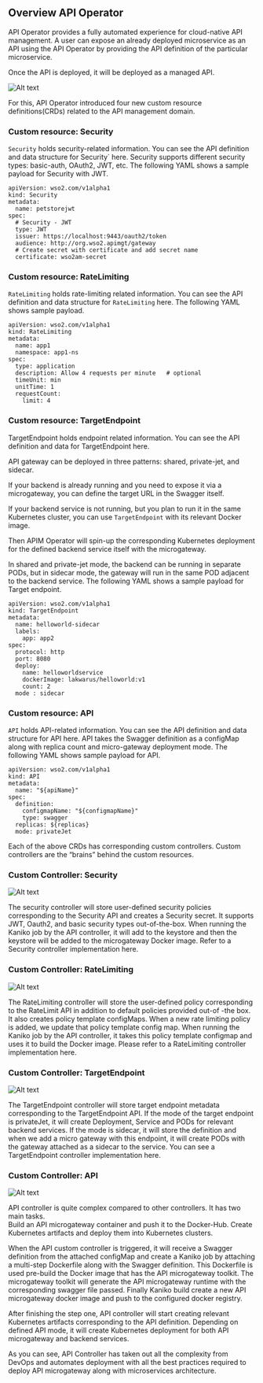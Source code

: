 ## Overview API Operator

API Operator provides a fully automated experience for cloud-native API management. A user can expose an already deployed microservice as an API using the  API Operator by providing the API definition of the particular microservice.


Once the API is deployed, it will be deployed as a managed API. 

![Alt text](../images/overview.png?raw=true "Title")


For this, API Operator introduced four new custom resource definitions(CRDs) related to the API management domain.

### Custom resource: Security
`Security` holds security-related information. You can see the API definition and data structure for Security` here. Security supports different security types: basic-auth, OAuth2, JWT, etc. The following YAML shows a sample payload for Security with JWT.

```
apiVersion: wso2.com/v1alpha1
kind: Security
metadata:
  name: petstorejwt
spec:
  # Security - JWT
  type: JWT
  issuer: https://localhost:9443/oauth2/token
  audience: http://org.wso2.apimgt/gateway
  # Create secret with certificate and add secret name
  certificate: wso2am-secret
```

### Custom resource: RateLimiting
`RateLimiting` holds rate-limiting related information. You can see the API definition and data structure for `RateLimiting` here. The following YAML shows sample payload.

```
apiVersion: wso2.com/v1alpha1
kind: RateLimiting
metadata:
  name: app1
  namespace: app1-ns
spec:
  type: application             
  description: Allow 4 requests per minute   # optional
  timeUnit: min
  unitTime: 1
  requestCount:
    limit: 4
```

### Custom resource: TargetEndpoint
TargetEndpoint holds endpoint related information. You can see the API definition and data for TargetEndpoint here. 

API gateway can be deployed in three patterns: shared, private-jet, and sidecar. 

If your backend is already running and you need to expose it via a microgateway, you can define the target URL in the Swagger itself. 

If your backend service is not running, but you plan to run it in the same Kubernetes cluster, you can use `TargetEndpoint` with its relevant Docker image. 

Then APIM Operator will spin-up the corresponding Kubernetes deployment for the defined backend service itself with the microgateway. 

In shared and private-jet mode, the backend can be running in separate PODs, but in sidecar mode, the gateway will run in the same POD adjacent to the backend service. The following YAML shows a sample payload for Target endpoint.

```
apiVersion: wso2.com/v1alpha1
kind: TargetEndpoint
metadata:
  name: helloworld-sidecar
  labels:
    app: app2
spec:
  protocol: http
  port: 8080
  deploy:
    name: helloworldservice
    dockerImage: lakwarus/helloworld:v1
    count: 2
  mode : sidecar
```

### Custom resource: API
`API` holds API-related information. You can see the API definition and data structure for API  here. API takes the Swagger definition as a configMap along with replica count and micro-gateway deployment mode. The following YAML shows sample payload for API.

```
apiVersion: wso2.com/v1alpha1
kind: API
metadata:
  name: "${apiName}"
spec:
  definition:
    configmapName: "${configmapName}"
    type: swagger
  replicas: ${replicas}
  mode: privateJet
```

Each of the above CRDs has corresponding custom controllers. Custom controllers are the “brains” behind the custom resources. 

### Custom Controller: Security

![Alt text](../images/security-crd.png?raw=true "Title")

The security controller will store user-defined security policies corresponding to the Security API and creates a Security secret. It supports JWT, Oauth2, and basic security types out-of-the-box. When running the Kaniko job by the API controller, it will add to the keystore and then the keystore will be added to the microgateway Docker image. Refer to a Security controller implementation here.


### Custom Controller: RateLimiting

![Alt text](../images/ratelimiting-crd.png?raw=true "Title")


The RateLimiting controller will store the user-defined policy corresponding to the RateLimit API in addition to default policies provided out-of -the box. It also creates policy template configMaps. When a new rate limiting policy is added, we update that policy template config map. When running the Kaniko job by the API controller, it takes this policy template configmap and uses it to build the Docker image. Please refer to a RateLimiting controller implementation here. 

### Custom Controller: TargetEndpoint

![Alt text](../images/targetendpoint-crd.png?raw=true "Title")

The TargetEndpoint controller will store target endpoint metadata corresponding to the TargetEndpoint API. If the mode of the target endpoint is  privateJet, it will create Deployment, Service and PODs for relevant backend services. If the mode is sidecar, it will store the definition and when we add a micro gateway with this endpoint, it will create PODs with the gateway attached as a sidecar to the service. You can see a TargetEndpoint controller implementation here.

### Custom Controller: API

![Alt text](../images/api-crd.png?raw=true "Title")


API controller is quite complex compared to other controllers. It has two main tasks.  
Build an API microgateway container and push it to the Docker-Hub.
Create Kubernetes artifacts and deploy them into Kubernetes clusters.

When the API custom controller is triggered, it will receive a Swagger definition from the attached configMap and create a Kaniko job by attaching a multi-step Dockerfile along with the Swagger definition. This Dockerfile is used pre-build the Docker image that has the API microgateway toolkit. The microgateway toolkit will generate the API microgateway runtime with the corresponding swagger file passed. Finally Kaniko build create a new API microgateway docker image and push to the configured docker registry.

After finishing the step one, API controller will start creating relevant Kubernetes artifacts corresponding to the API definition. Depending on defined API mode, it will create Kubernetes deployment for both API microgateway and backend services. 

As you can see, API Controller has taken out all the complexity from DevOps and automates deployment with all the best practices required to deploy API microgateway along with microservices architecture.
